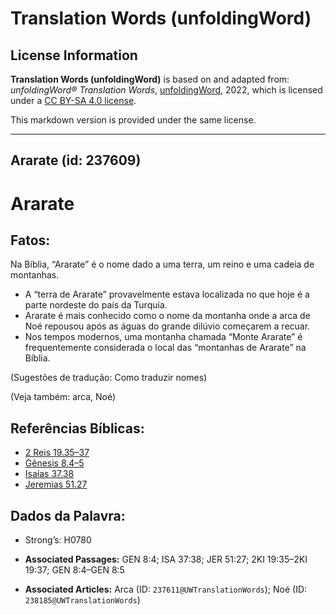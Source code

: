 # Translation Words (unfoldingWord)

## License Information

**Translation Words (unfoldingWord)** is based on and adapted from: _unfoldingWord® Translation Words_, [unfoldingWord](https://unfoldingword.org/utw), 2022, which is licensed under a [CC BY-SA 4.0 license](https://creativecommons.org/licenses/by-sa/4.0/legalcode.en).

This markdown version is provided under the same license.



--------------------------------

## Ararate (id: 237609)

Ararate
=======

Fatos:
------

Na Bíblia, “Ararate” é o nome dado a uma terra, um reino e uma cadeia de montanhas.

* A “terra de Ararate” provavelmente estava localizada no que hoje é a parte nordeste do país da Turquia.
* Ararate é mais conhecido como o nome da montanha onde a arca de Noé repousou após as águas do grande dilúvio começarem a recuar.
* Nos tempos modernos, uma montanha chamada “Monte Ararate” é frequentemente considerada o local das “montanhas de Ararate” na Bíblia.

(Sugestões de tradução: Como traduzir nomes)

(Veja também: arca, Noé)

Referências Bíblicas:
---------------------

* [2 Reis 19\.35–37](https://ref.ly/2Kgs19:35-2Kgs19:37)
* [Gênesis 8\.4–5](https://ref.ly/Gen8:4-Gen8:5)
* [Isaías 37\.38](https://ref.ly/Isa37:38)
* [Jeremias 51\.27](https://ref.ly/Jer51:27)

Dados da Palavra:
-----------------

* Strong’s: H0780

* **Associated Passages:** GEN 8:4; ISA 37:38; JER 51:27; 2KI 19:35–2KI 19:37; GEN 8:4–GEN 8:5
* **Associated Articles:** Arca (ID: `237611@UWTranslationWords`); Noé (ID: `238185@UWTranslationWords`)

